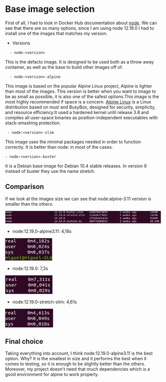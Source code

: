 # Base image selection

First of all, I had to look in Docker Hub documentation about [node](https://hub.docker.com/_/node). We can see that there are so many options, since I am using 
node 12.19.0 I had to install one of the images that matches my version.

- Versions
~~~
  - node:<version>
~~~
  This is the defacto image. It is designed to be used both as a throw away container, as well as the base to build other images off of.

~~~
  - node:<version>-alpine
  ~~~
  This image is based on the popular Alpine Linux project, Alpine is lighter than most of the images. This version is better when you want to image to be as small
  as possible, it is also one of the safest options.This image is the most highly recommended if space is a concern.
  [Alpine Linux](https://en.wikipedia.org/wiki/Alpine_Linux) is a Linux distribution based on musl and BusyBox, designed for security, simplicity, and resource efficiency.It used a hardened kernel until      release 3.8 and compiles all user-space binaries as position-independent executables with stack-smashing protection.
  
 ~~~
  - node:<version>-slim
 ~~~
  This image uses the minimal packages needed in order to function correctly. It is better than node:<version> in most of the cases.
  
  ~~~
  - node:<version>-buster
  ~~~
  It is a Debian base image for Debian 10.4 stable releases. In version 9 instead of buster they use the name stretch.
  
  
 ## Comparison
 
 If we look at the images size we can see that node:alpine-3.11 version is smaller than the others. 
 
 ![](img/docker_images.png)
 
- node:12.19.0-alpine3.11: 4,18s

![](img/alpine3.11.png)
 
 - node:12.19.0: 7,3s
 
 ![](img/node_.png)
 
 - node:12.19.0-stretch-slim: 4,61s
 
 ![](img/stretch.png)
 
 ## Final choice
 
Taking everything into account, I think node:12.19.0-alpine3.11 is the best option. Why? It is the smallest in size and it performs the best when it comes to testing, so it is enough to be slightly better than the others. Moreover, my project doesn't need that much dependencies which is a good environment for alpine to work properly.
